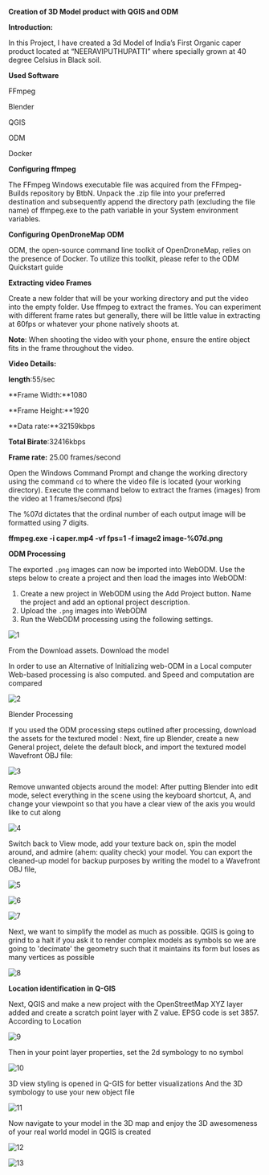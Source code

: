 **Creation of 3D Model product with QGIS and ODM**  

**Introduction:**

In this Project, I have created a 3d Model of India’s First Organic caper product located at “NEERAVIPUTHUPATTI” where specially grown at 40 degree Celsius in Black soil. 

**Used Software** 

FFmpeg

Blender 

QGIS

ODM 

Docker

**Configuring ffmpeg**

The FFmpeg Windows executable file was acquired from the FFmpeg-Builds repository by BtbN. Unpack the .zip file into your preferred destination and subsequently append the directory path (excluding the file name) of ffmpeg.exe to the path variable in your System environment variables.

**Configuring OpenDroneMap ODM**

ODM, the open-source command line toolkit of OpenDroneMap, relies on the presence of Docker. To utilize this toolkit, please refer to the ODM Quickstart guide

**Extracting video Frames** 

Create a new folder that will be your working directory  and put the video into the empty folder. Use ffmpeg to extract the  frames. You can experiment with different frame rates but generally,  there will be little value in extracting at 60fps or whatever your phone  natively shoots at.

**Note**: When shooting the video with your phone, ensure the entire object fits in the frame throughout the video.

**Video Details:**

**length**:55/sec

**Frame Width:**1080

**Frame Height:**1920

**Data rate:**32159kbps

**Total Birate**:32416kbps

**Frame rate:** 25.00 frames/second

Open the Windows Command Prompt and change the working directory using the command `cd` to where the video file is located (your working directory). Execute  the command below to extract the frames (images) from the video at 1  frames/second (fps)

The %07d dictates that the ordinal number of each output image will be formatted using 7 digits.

**ffmpeg.exe -i caper.mp4 -vf fps=1 -f image2 image-%07d.png**

**ODM Processing**

The exported `.png` images can now be imported into WebODM. Use the steps below to create a project and then load the images into WebODM:

1. Create a new project in WebODM using the Add Project button. Name the project and add an optional project description.
2. Upload the `.png`  images into WebODM
3. Run the WebODM processing using the following settings.

![1](https://github.com/naren-7117/-3D-Model-product-with-QGIS-and-ODM-/assets/128035374/8ed17ca8-56ae-4463-aa77-e0faafb271cf)

From the Download assets. Download the model 

In order to use an Alternative of Initializing web-ODM in a Local computer Web-based processing is also computed. and Speed and computation are compared

![2](https://github.com/naren-7117/3d/assets/128035374/01bde6f7-43dd-4eb5-b34e-94eca6c66668)

Blender Processing

If you used the ODM processing steps outlined after processing, download the assets for the textured model :
Next, fire up Blender, create a new General project, delete the default block, and import the textured model Wavefront OBJ file:

![3](https://github.com/naren-7117/3d/assets/128035374/1a8b7be4-8db8-4d54-9779-03da255e6532)

Remove unwanted objects around the model: After putting Blender into edit mode, select everything in the scene using the keyboard shortcut, A, and change your viewpoint so that you have a clear view of the axis you would like to cut along

![4](https://github.com/naren-7117/3d/assets/128035374/98b2a9e7-e072-452c-8d86-9420a166d2d8)

Switch back to View mode, add your texture back on, spin the model around, and admire (ahem: quality check) your model. You can export the cleaned-up model for backup purposes by writing the model to a Wavefront OBJ file,

![5](https://github.com/naren-7117/3d/assets/128035374/349fc219-2455-44d6-aa9d-7b18cfbfa176)

![6](https://github.com/naren-7117/3d/assets/128035374/3732a95f-e636-4da5-a826-838a5c2a399c)

![7](https://github.com/naren-7117/3d/assets/128035374/38859163-3fef-453b-bc59-1f6c17c77f85)


Next, we want to simplify the model as much as possible. QGIS is going to grind to a halt if you ask it to render complex models as symbols so we are going to 'decimate' the geometry such that it maintains its form but loses as many vertices as possible

![8](https://github.com/naren-7117/3d/assets/128035374/ada91879-89d9-456d-b883-09e74391a3ae)


**Location identification in Q-GIS** 

Next, QGIS and make a new project with the OpenStreetMap XYZ layer added and create a scratch point layer with Z value. EPSG code is set 3857. According to Location

![9](https://github.com/naren-7117/3d/assets/128035374/21124264-d45f-4f82-86f5-616dd11485a8)

Then in your point layer properties, set the 2d symbology to no symbol

![10](https://github.com/naren-7117/3d/assets/128035374/d98a02bf-3ed1-424c-b9bc-26710bbf6784)


3D view styling is opened in Q-GIS for better visualizations  And the 3D symbology to use your new object file

![11](https://github.com/naren-7117/3d/assets/128035374/e30bd506-adfb-4d43-a117-40fb86e82d03)


Now navigate to your model in the 3D map and enjoy the 3D awesomeness of your real world model in QGIS is created 

![12](https://github.com/naren-7117/3d/assets/128035374/9221ca8f-1b07-4e77-9223-d5d7047593d7)

![13](https://github.com/naren-7117/3d/assets/128035374/58689837-49c6-4061-8e3d-61d0c94eea3d)

